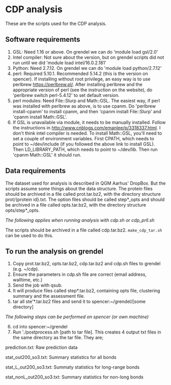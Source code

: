 # CDP analysis
These are the scripts used for the CDP analysis.

## Software requirements
1. GSL: Need 1.16 or above. On grendel we can do 'module load gsl/2.0'
2. Intel compiler: Not sure about the version, but on grendel scripts did not run until we did 'module load intel/16.0.2.181'
3. Python: Need 2.7.12. On grendel we can do 'module load python/2.7.12'
4. perl: Required 5.10.1. Recommended 5.14.2 (this is the version on spencer). If installing without root privilege, an easy way is to use perlbrew <https://perlbrew.pl/>. After installing perlbrew and the appropriate version of perl (see the instruction on the website), do 'perlbrew switch perl-5.4.12' to set default version.
5. perl modules: Need File::Slurp and Math::GSL. The easiest way, if perl was installed with perlbrew as above, is to use cpanm. Do 'perlbrew install-cpanm' to install cpanm, and then 'cpanm install File::Slurp' and 'cpanm install Math::GSL'.
6. If GSL is unavailable via module, it needs to be manually installed. Follow the instructions in http://www.cnblogs.com/emanlee/p/3318337.html. I don't think intel compiler is needed. To install Math::GSL, you'll need to set a couple of environment variables. First CPATH, which needs to point to ~/dev/include (if you followed the above link to install GSL). Then LD_LIBRARY_PATH, which needs to point to ~/dev/lib. Then run 'cpanm Math::GSL' it should run.

## Data requirements
The dataset used for analysis is described in QGM Aarhus' DropBox.  But the scripts assume some things about the data structure.  The protein files should be archived in a file called prot.tar.bz2, with the directory structure prot/{protein id}.txt. The option files should be called step\*\_opts and should be archived in a file called opts.tar.bz2, with the directory structure opts/step\*\_opts. 

*The following applies when running analysis with cdp.sh or cdp_prll.sh* 

The scripts should be archived in a file called cdp.tar.bz2. `make_cdp_tar.sh` can be used to do this.

## To run the analysis on grendel
1. Copy prot.tar.bz2, opts.tar.bz2, cdp.tar.bz2 and cdp.sh files to grendel (e.g. ~/cdp).
2. Ensure the parameters in cdp.sh file are correct (email address, walltime, etc.)
3. Send the job with qsub.
4. It will produce files called step\*.tar.bz2, containing opts file, clustering summary and the assessment file.
5. tar all ste'\*.tar.bz2 files and send it to spencer:~/grendel/[some directory]

 *The following steps can be performed on spencer (or own machine)*

6. cd into spencer:~/grendel
7. Run './postprocess.sh [path to tar file]. This creates 4 output txt files in the same directory as the tar file. They are;

 prediction.txt: Raw prediction data

 stat_out200_so3.txt: Summary statistics for all bonds

 stat_L_out200_so3.txt: Summaty statistics for long-range bonds

 stat_nonL_out200_so3.txt: Summary statistics for non-long bonds
